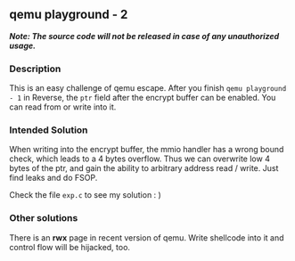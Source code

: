 ## qemu playground - 2

***Note: The source code will not be released in case of any unauthorized usage.***

### Description

This is an easy challenge of qemu escape. After you finish `qemu playground - 1` in Reverse, the `ptr` field after the encrypt buffer can be enabled. You can read from or write into it.

### Intended Solution

When writing into the encrypt buffer, the mmio handler has a wrong bound check, which leads to a 4 bytes overflow. Thus we can overwrite low 4 bytes of the ptr, and gain the ability to arbitrary address read / write. Just find leaks and do FSOP.

Check the file `exp.c` to see my solution : )

### Other solutions

There is an **rwx** page in recent version of qemu. Write shellcode into it and control flow will be hijacked, too.